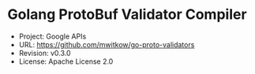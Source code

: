 # Golang ProtoBuf Validator Compiler

- Project: Google APIs
- URL: https://github.com/mwitkow/go-proto-validators
- Revision: v0.3.0
- License: Apache License 2.0
